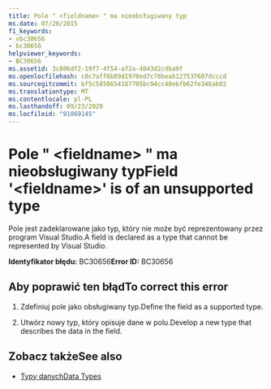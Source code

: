 ```yaml
---
title: Pole " <fieldname> " ma nieobsługiwany typ
ms.date: 07/20/2015
f1_keywords:
- vbc30656
- bc30656
helpviewer_keywords:
- BC30656
ms.assetid: 3c806df2-19f7-4f54-a72a-4043d2cdba9f
ms.openlocfilehash: c0c7aff6b89d1970ed7c78beab127537607dcccd
ms.sourcegitcommit: bf5c5850654187705bc94cc40ebfb62fe346ab02
ms.translationtype: MT
ms.contentlocale: pl-PL
ms.lasthandoff: 09/23/2020
ms.locfileid: "91069145"
---
```

# <a name="field-fieldname-is-of-an-unsupported-type"></a><span data-ttu-id="814af-102">Pole " \<fieldname> " ma nieobsługiwany typ</span><span class="sxs-lookup"><span data-stu-id="814af-102">Field '\<fieldname>' is of an unsupported type</span></span>

<span data-ttu-id="814af-103">Pole jest zadeklarowane jako typ, który nie może być reprezentowany przez program Visual Studio.</span><span class="sxs-lookup"><span data-stu-id="814af-103">A field is declared as a type that cannot be represented by Visual Studio.</span></span>  
  
 <span data-ttu-id="814af-104">**Identyfikator błędu:** BC30656</span><span class="sxs-lookup"><span data-stu-id="814af-104">**Error ID:** BC30656</span></span>  
  
## <a name="to-correct-this-error"></a><span data-ttu-id="814af-105">Aby poprawić ten błąd</span><span class="sxs-lookup"><span data-stu-id="814af-105">To correct this error</span></span>  
  
1. <span data-ttu-id="814af-106">Zdefiniuj pole jako obsługiwany typ.</span><span class="sxs-lookup"><span data-stu-id="814af-106">Define the field as a supported type.</span></span>  
  
2. <span data-ttu-id="814af-107">Utwórz nowy typ, który opisuje dane w polu.</span><span class="sxs-lookup"><span data-stu-id="814af-107">Develop a new type that describes the data in the field.</span></span>  
  
## <a name="see-also"></a><span data-ttu-id="814af-108">Zobacz także</span><span class="sxs-lookup"><span data-stu-id="814af-108">See also</span></span>

- [<span data-ttu-id="814af-109">Typy danych</span><span class="sxs-lookup"><span data-stu-id="814af-109">Data Types</span></span>](../language-reference/data-types/index.md)
